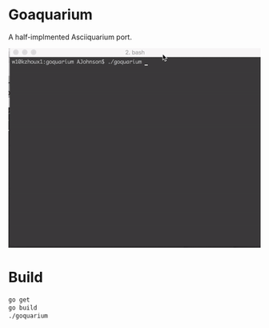 # Goaquarium

A half-implmented Asciiquarium port.

![](demo.gif)

# Build

	go get
	go build
	./goquarium


